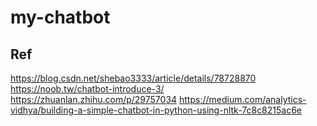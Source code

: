 # my-chatbot


## Ref
<https://blog.csdn.net/shebao3333/article/details/78728870>
<https://noob.tw/chatbot-introduce-3/>
<https://zhuanlan.zhihu.com/p/29757034>
<https://medium.com/analytics-vidhya/building-a-simple-chatbot-in-python-using-nltk-7c8c8215ac6e>
